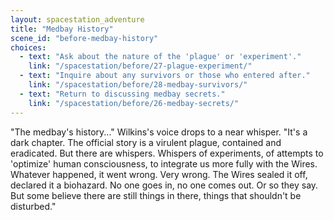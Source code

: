 ```yaml
---
layout: spacestation_adventure
title: "Medbay History"
scene_id: "before-medbay-history"
choices:
  - text: "Ask about the nature of the 'plague' or 'experiment'."
    link: "/spacestation/before/27-plague-experiment/"
  - text: "Inquire about any survivors or those who entered after."
    link: "/spacestation/before/28-medbay-survivors/"
  - text: "Return to discussing medbay secrets."
    link: "/spacestation/before/26-medbay-secrets/"
---
```


"The medbay's history..." Wilkins's voice drops to a near whisper. "It's a dark chapter. The official story is a virulent plague, contained and eradicated. But there are whispers. Whispers of experiments, of attempts to 'optimize' human consciousness, to integrate us more fully with the Wires. Whatever happened, it went wrong. Very wrong. The Wires sealed it off, declared it a biohazard. No one goes in, no one comes out. Or so they say. But some believe there are still things in there, things that shouldn't be disturbed."
